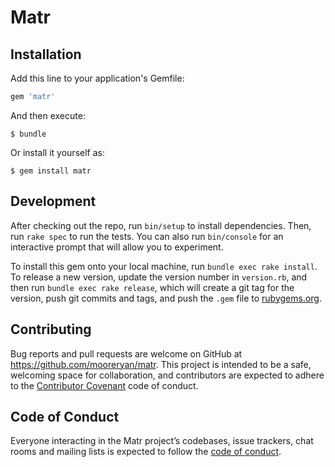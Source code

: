 # Matr

## Installation

Add this line to your application's Gemfile:

```ruby
gem 'matr'
```

And then execute:

    $ bundle

Or install it yourself as:

    $ gem install matr

## Development

After checking out the repo, run `bin/setup` to install dependencies. Then, run `rake spec` to run the tests. You can also run `bin/console` for an interactive prompt that will allow you to experiment.

To install this gem onto your local machine, run `bundle exec rake install`. To release a new version, update the version number in `version.rb`, and then run `bundle exec rake release`, which will create a git tag for the version, push git commits and tags, and push the `.gem` file to [rubygems.org](https://rubygems.org).

## Contributing

Bug reports and pull requests are welcome on GitHub at https://github.com/mooreryan/matr. This project is intended to be a safe, welcoming space for collaboration, and contributors are expected to adhere to the [Contributor Covenant](http://contributor-covenant.org) code of conduct.

## Code of Conduct

Everyone interacting in the Matr project’s codebases, issue trackers, chat rooms and mailing lists is expected to follow the [code of conduct](https://github.com/mooreryan/matr/blob/master/CODE_OF_CONDUCT.md).

